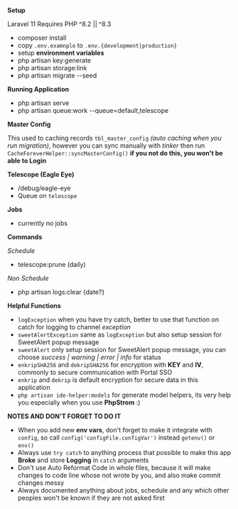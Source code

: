 **Setup**

Laravel 11 Requires PHP ^8.2 || ^8.3

- composer install
- copy `.env.examnple` to `.env.{development|production}`
- setup **environment variables**
- php artisan key:generate
- php artisan storage:link
- php artisan migrate --seed

**Running Application**
- php artisan serve
- php artisan queue:work --queue=default,telescope

**Master Config**

This used to caching records `tbl_master_config` _(auto caching when you run migration)_, however you can sync manually with _tinker_ then run `CacheForeverHelper::syncMasterConfig()`
**if you not do this, you won't be able to Login** 

**Telescope (Eagle Eye)**
- /debug/eagle-eye
- Queue on `telescope`

**Jobs**

- currently no jobs

**Commands**

_Schedule_
- telescope:prune (daily)

_Non Schedule_
- php artisan logs:clear {date?}

**Helpful Functions**

- `logException` when you have try catch, better to use that function on catch for logging to channel _exception_
- `sweetAlertException` same as `logException` but also setup session for SweetAlert popup message
- `sweetAlert` only setup session for SweetAlert popup message, you can choose _success | warning | error | info_ for status
- `enkripSHA256` and `dekripSHA256` for encryption with **KEY** and **IV**, commonly to secure communication with Portal SSO
- `enkrip` and `dekrip` is default encryption for secure data in this application
- `php artisan ide-helper:models` for generate model helpers, its very help you especially when you use **PhpStrom** :)

**NOTES AND DON'T FORGET TO DO IT**

- When you add new **env vars**, don't forget to make it integrate with `config`, so call `config('configFile.configVar')` instead `getenv()` or `env()`
- Always use `try catch` to anything process that possible to make this app **Broke** and store **Logging** in `catch` arguments
- Don't use Auto Reformat Code in whole files, because it will make changes to code line whose not wrote by you, and also make commit changes messy
- Always documented anything about jobs, schedule and any which other peoples won't be known if they are not asked first